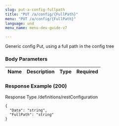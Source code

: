 ```yaml
---
slug: put-a-config-fullpath
title: "PUT /a/config/{FullPath}"
menu: "PUT /a/config/{FullPath}"
language: und
menu_name: menu-dev-guide-v7

---
```








 
Generic config Put, using a full path in the config tree  


### Body Parameters

Name | Description | Type | Required
---|---|---|---






### Response Example (200)
Response Type /definitions/restConfiguration

```
{
  "Data": "string",
  "FullPath": "string"
}
```




